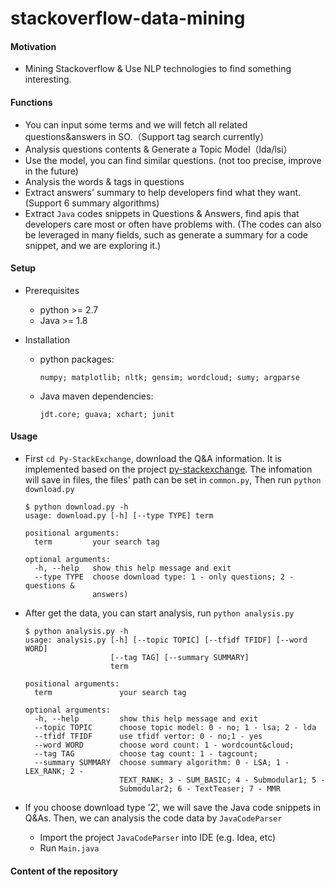 # stackoverflow-data-mining

#### ​Motivation

* Mining Stackoverflow & Use NLP technologies to find something interesting.

#### Functions

* You can input some terms and we will fetch all related questions&answers in SO.（Support tag search currently）
* Analysis questions contents & Generate a Topic Model（lda/lsi）
* Use the model, you can find similar questions. (not too precise, improve in the future)
* Analysis the words & tags in questions
* Extract answers' summary to help developers find what they want. (Support 6 summary algorithms)
* Extract `Java` codes snippets in Questions & Answers, find apis that developers care most or often have problems with. (The codes can also be leveraged in many fields, such as generate a summary for a code snippet, and we are exploring it.)

#### Setup

* Prerequisites
    * python >= 2.7
    * Java >= 1.8

* Installation

    * python packages:

        ```
        numpy; matplotlib; nltk; gensim; wordcloud; sumy; argparse
        ```

    * Java maven dependencies:

        ```
        jdt.core; guava; xchart; junit
        ```

#### Usage

* First `cd Py-StackExchange`, download the Q&A information. It is implemented based on the project [py-stackexchange](https://github.com/lucjon/Py-StackExchange). The infomation will save in files, the files' path can be set in `common.py`, Then run `python download.py`

  ```
  $ python download.py -h
  usage: download.py [-h] [--type TYPE] term
  
  positional arguments:
    term         your search tag
  
  optional arguments:
    -h, --help   show this help message and exit
    --type TYPE  choose download type: 1 - only questions; 2 - questions &
                 answers)
  ```

* After get the data, you can start analysis, run `python analysis.py`

  ```
  $ python analysis.py -h
  usage: analysis.py [-h] [--topic TOPIC] [--tfidf TFIDF] [--word WORD]
                     [--tag TAG] [--summary SUMMARY]
                     term
  
  positional arguments:
    term               your search tag
  
  optional arguments:
    -h, --help         show this help message and exit
    --topic TOPIC      choose topic model: 0 - no; 1 - lsa; 2 - lda
    --tfidf TFIDF      use tfidf vertor: 0 - no;1 - yes
    --word WORD        choose word count: 1 - wordcount&cloud;
    --tag TAG          choose tag count: 1 - tagcount;
    --summary SUMMARY  choose summary algorithm: 0 - LSA; 1 - LEX_RANK; 2 -
                       TEXT_RANK; 3 - SUM_BASIC; 4 - Submodular1; 5 -
                       Submodular2; 6 - TextTeaser; 7 - MMR
  ```

* If you choose download type '2', we will save the Java code snippets in Q&As. Then, we can analysis the code data by `JavaCodeParser`
  * Import the project `JavaCodeParser` into IDE (e.g. Idea, etc)
  * Run `Main.java`

####  Content of the repository



